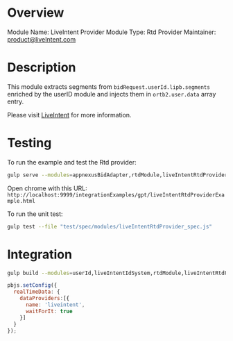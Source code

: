 # Overview

Module Name: LiveIntent Provider
Module Type: Rtd Provider
Maintainer: product@liveIntent.com

# Description

This module extracts segments from `bidRequest.userId.lipb.segments` enriched by the userID module and
injects them in `ortb2.user.data` array entry.

Please visit [LiveIntent](https://www.liveIntent.com/) for more information.

# Testing

To run the example and test the Rtd provider:

```sh
gulp serve --modules=appnexusBidAdapter,rtdModule,liveIntentRtdProvider,userId,liveIntentIdSystem
```

Open chrome with this URL:
`http://localhost:9999/integrationExamples/gpt/liveIntentRtdProviderExample.html`

To run the unit test:
```sh
gulp test --file "test/spec/modules/liveIntentRtdProvider_spec.js"
```

# Integration

```bash
gulp build --modules=userId,liveIntentIdSystem,rtdModule,liveIntentRtdProvider
```

```javascript
pbjs.setConfig({
  realTimeData: {
    dataProviders:[{
      name: 'liveintent',
      waitForIt: true
    }]
  }
});
```
